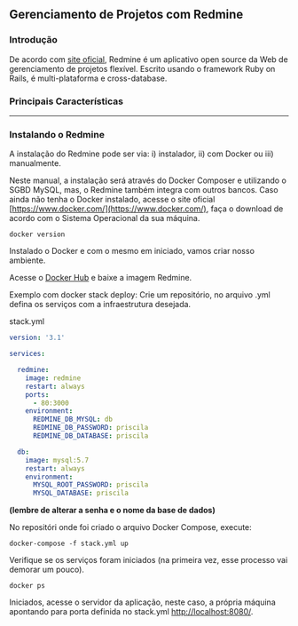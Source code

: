 ## Gerenciamento de Projetos com Redmine

### Introdução

De acordo com [site oficial](https://www.redmine.org/), Redmine é um aplicativo open source da Web de gerenciamento de projetos flexível. Escrito usando o framework Ruby on Rails, é multi-plataforma e cross-database.

### Principais Características

---

### Instalando o Redmine

A instalação do Redmine pode ser via:  i) instalador, ii) com Docker ou iii) manualmente.

Neste manual, a instalação será através do Docker Composer e utilizando o SGBD MySQL, mas, o Redmine também integra com outros bancos. Caso ainda não tenha o Docker instalado, acesse o site oficial [https://www.docker.com/](https://www.docker.com/), faça o download de acordo com o Sistema Operacional da sua máquina.

```docker
docker version
```

Instalado o Docker e com o mesmo em iniciado, vamos criar nosso ambiente.

Acesse o [Docker Hub](https://hub.docker.com/_/redmine) e baixe a imagem Redmine.

Exemplo com docker stack deploy: Crie um repositório, no arquivo .yml defina os serviços com a infraestrutura desejada.

stack.yml 

```yaml
version: '3.1'

services:

  redmine:
    image: redmine
    restart: always
    ports:
      - 80:3000
    environment:
      REDMINE_DB_MYSQL: db
      REDMINE_DB_PASSWORD: priscila
      REDMINE_DB_DATABASE: priscila

  db:
    image: mysql:5.7
    restart: always
    environment:
      MYSQL_ROOT_PASSWORD: priscila
      MYSQL_DATABASE: priscila
```

**(lembre de alterar a senha e o nome da base de dados)**

No repositóri onde foi criado o arquivo Docker Compose, execute:

```docker-compose
docker-compose -f stack.yml up
```

Verifique se os serviços foram iniciados (na primeira vez, esse processo vai demorar um pouco).

```docker
docker ps
```



Iniciados, acesse o servidor da aplicação, neste caso, a própria máquina apontando para porta definida no stack.yml [http://localhost:8080/](http://localhost:8080/).













